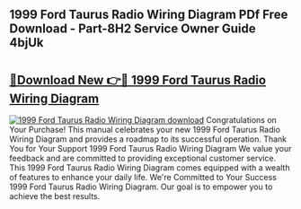 ## 1999 Ford Taurus Radio Wiring Diagram PDf Free Download - Part-8H2 Service Owner Guide 4bjUk

# <h2><a href="http://dfnv4op.blite.top/?on=1999+Ford+Taurus+Radio+Wiring+Diagram">🔗Download New 👉🔴 1999 Ford Taurus Radio Wiring Diagram</a></h2>

[![1999 Ford Taurus Radio Wiring Diagram download](https://i.imgur.com/lujVjoI.png)](http://dfnv4op.blite.top/?on=1999+Ford+Taurus+Radio+Wiring+Diagram)
Congratulations on Your Purchase! This manual celebrates your new 1999 Ford Taurus Radio Wiring Diagram and provides a roadmap to its successful operation. Thank You for Your Support 1999 Ford Taurus Radio Wiring Diagram We value your feedback and are committed to providing exceptional customer service. This 1999 Ford Taurus Radio Wiring Diagram comes equipped with a wealth of features to enhance your daily life. We're Committed to Your Success 1999 Ford Taurus Radio Wiring Diagram. Our goal is to empower you to achieve the best results.
